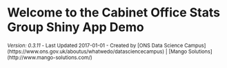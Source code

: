 Welcome to the Cabinet Office Stats Group Shiny App Demo
========

<footer>
<small><em>Version: 0.3.11</em> - Last Updated 2017-01-01 - Created by [ONS Data Science Campus](https://www.ons.gov.uk/aboutus/whatwedo/datasciencecampus) | [Mango Solutions](http://www.mango-solutions.com/) </small>
</footer>
